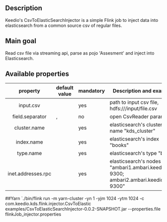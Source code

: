 ## Description
Keedio's CsvToElasticSearchInjector is a simple Flink job to 
inject data into elasticsearch from a common source csv of regular files.

## Main goal
Read csv file via streaming api, parse as pojo 'Assesment' and inject into Elasticsearch.
 
## Available properties
|   property	|   default value	|   mandatory	|   Description and example	|   connector	|
|:-:	|---	|---	|---	|---	|
|input.csv 	|   |  yes 	|  path to input csv file, hdfs:///input/file.csv	| flink api streaming  	|
|field.separator 	|   ,	|no 	| open CsvReader parameter 	|   	|
|cluster.name	|   	|yes   	| elasticsearch's cluster name   "kds_cluster"  	||
|index.name |   	|yes|elasticsearch's index  "books"||
|type.name|   	|yes|elasticsearch's type "book"||
|inet.addresses.rpc|   	|yes | elasticsearch's nodes list:  "ambari1.ambari.keedio.org, 9300; ambari2.ambari.keedio.org, 9300"| flink-connector-elasticsearch_2.10, transport client|


##Yarn
`./bin/flink run -m yarn-cluster -yn 1 -yjm 1024 -ytm 1024
  -c com.keedio.kds.flink.injector.CsvToElastic examples/CsvToElasticSearchInjector-0.0.2-SNAPSHOT.jar
  --properties.file flinkJob_injector.properties